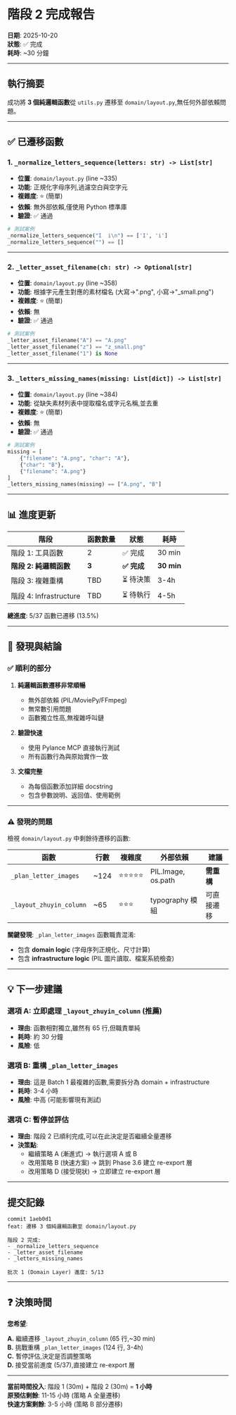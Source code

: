 # 階段 2 完成報告

**日期**: 2025-10-20  
**狀態**: ✅ 完成  
**耗時**: ~30 分鐘

---

## 執行摘要

成功將 **3 個純邏輯函數**從 `utils.py` 遷移至 `domain/layout.py`,無任何外部依賴問題。

---

## ✅ 已遷移函數

### 1. `_normalize_letters_sequence(letters: str) -> List[str]`
- **位置**: `domain/layout.py` (line ~335)
- **功能**: 正規化字母序列,過濾空白與空字元
- **複雜度**: ⭐ (簡單)
- **依賴**: 無外部依賴,僅使用 Python 標準庫
- **驗證**: ✅ 通過

```python
# 測試案例
_normalize_letters_sequence("I  i\n") == ['I', 'i']
_normalize_letters_sequence("") == []
```

---

### 2. `_letter_asset_filename(ch: str) -> Optional[str]`
- **位置**: `domain/layout.py` (line ~358)
- **功能**: 根據字元產生對應的素材檔名 (大寫→".png", 小寫→"_small.png")
- **複雜度**: ⭐ (簡單)
- **依賴**: 無
- **驗證**: ✅ 通過

```python
# 測試案例
_letter_asset_filename("A") == "A.png"
_letter_asset_filename("z") == "z_small.png"
_letter_asset_filename("1") is None
```

---

### 3. `_letters_missing_names(missing: List[dict]) -> List[str]`
- **位置**: `domain/layout.py` (line ~384)
- **功能**: 從缺失素材列表中提取檔名或字元名稱,並去重
- **複雜度**: ⭐ (簡單)
- **依賴**: 無
- **驗證**: ✅ 通過

```python
# 測試案例
missing = [
    {"filename": "A.png", "char": "A"},
    {"char": "B"},
    {"filename": "A.png"}
]
_letters_missing_names(missing) == ["A.png", "B"]
```

---

## 📊 進度更新

| 階段 | 函數數量 | 狀態 | 耗時 |
|------|---------|------|------|
| 階段 1: 工具函數 | 2 | ✅ 完成 | 30 min |
| **階段 2: 純邏輯函數** | **3** | **✅ 完成** | **30 min** |
| 階段 3: 複雜重構 | TBD | ⏳ 待決策 | 3-4h |
| 階段 4: Infrastructure | TBD | ⏳ 待執行 | 4-5h |

**總進度**: 5/37 函數已遷移 (13.5%)

---

## 🎯 發現與結論

### ✅ 順利的部分

1. **純邏輯函數遷移非常順暢**
   - 無外部依賴 (PIL/MoviePy/FFmpeg)
   - 無常數引用問題
   - 函數獨立性高,無複雜呼叫鏈

2. **驗證快速**
   - 使用 Pylance MCP 直接執行測試
   - 所有函數行為與原始實作一致

3. **文檔完整**
   - 為每個函數添加詳細 docstring
   - 包含參數說明、返回值、使用範例

---

### ⚠️ 發現的問題

檢視 `domain/layout.py` 中剩餘待遷移的函數:

| 函數 | 行數 | 複雜度 | 外部依賴 | 建議 |
|------|------|--------|----------|------|
| `_plan_letter_images` | ~124 | ⭐⭐⭐⭐⭐ | PIL.Image, os.path | **需重構** |
| `_layout_zhuyin_column` | ~65 | ⭐⭐⭐ | typography 模組 | 可直接遷移 |

**關鍵發現**: `_plan_letter_images` 函數職責混淆:
- 包含 **domain logic** (字母序列正規化、尺寸計算)
- 包含 **infrastructure logic** (PIL 圖片讀取、檔案系統檢查)

---

## 💡 下一步建議

### 選項 A: 立即處理 `_layout_zhuyin_column` (推薦)
- **理由**: 函數相對獨立,雖然有 65 行,但職責單純
- **耗時**: 約 30 分鐘
- **風險**: 低

### 選項 B: 重構 `_plan_letter_images`
- **理由**: 這是 Batch 1 最複雜的函數,需要拆分為 domain + infrastructure
- **耗時**: 3-4 小時
- **風險**: 中高 (可能影響現有測試)

### 選項 C: 暫停並評估
- **理由**: 階段 2 已順利完成,可以在此決定是否繼續全量遷移
- **決策點**: 
  - 繼續策略 A (漸進式) → 執行選項 A 或 B
  - 改用策略 B (快速方案) → 跳到 Phase 3.6 建立 re-export 層
  - 改用策略 D (接受現狀) → 立即建立 re-export 層

---

## 提交記錄

```
commit 1aeb0d1
feat: 遷移 3 個純邏輯函數至 domain/layout.py

階段 2 完成:
- _normalize_letters_sequence
- _letter_asset_filename  
- _letters_missing_names

批次 1 (Domain Layer) 進度: 5/13
```

---

## ❓ 決策時間

**您希望**:

**A.** 繼續遷移 `_layout_zhuyin_column` (65 行,~30 min)  
**B.** 挑戰重構 `_plan_letter_images` (124 行, 3-4h)  
**C.** 暫停評估,決定是否調整策略  
**D.** 接受當前進度 (5/37),直接建立 re-export 層

---

**當前時間投入**: 階段 1 (30m) + 階段 2 (30m) = **1 小時**  
**原預估剩餘**: 11-15 小時 (策略 A 全量遷移)  
**快速方案剩餘**: 3-5 小時 (策略 B 部分遷移)
